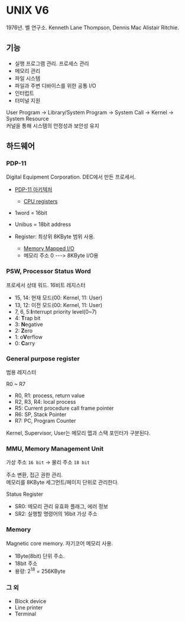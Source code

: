 # UNIX V6

1976년. 벨 연구소. Kenneth Lane Thompson, Dennis Mac Alistair Ritchie.

## 기능

- 실행 프로그램 관리. 프로세스 관리
- 메모리 관리
- 파일 시스템
- 파일과 주변 디바이스를 위한 공통 I/O
- 인터럽트
- 터미널 지원

User Program → Library/System Program → System Call → Kernel → System Resource  
커널을 통해 시스템의 안정성과 보안성 유지

## 하드웨어

### PDP-11

Digital Equipment Corporation. DEC에서 만든 프로세서.

- [PDP-11 아키텍처](https://en.wikipedia.org/wiki/PDP-11_architecture)
  - [CPU registers](https://en.wikipedia.org/wiki/PDP-11_architecture#CPU_registers)

- 1word = 16bit  
- Unibus = 18bit address
- Register: 최상위 8KByte 범위 사용.
  - [Memory Mapped I/O](https://ko.wikipedia.org/wiki/메모리_맵_입출력)
  - 메모리 주소 0 ---> 8KByte I/O용

### PSW, Processor Status Word

프로세서 상태 워드. 16비트 레지스터

- 15, 14: 현재 모드(00: Kernel, 11: User)
- 13, 12: 이전 모드(00: Kernel, 11: User)
- 7, 6, 5:**I**nterrupt priority level(0~7) 
- 4: **T**rap bit
- 3: **N**egative
- 2: **Z**ero
- 1: o**V**erflow
- 0: **C**arry

### General purpose register

범용 레지스터

R0 ~ R7

- R0, R1: process, return value
- R2, R3, R4: local process
- R5: Current procedure call frame pointer
- R6: SP, Stack Pointer
- R7: PC, Program Counter 

Kernel, Supervisor, User는 메모리 맵과 스택 포인터가 구분된다.

### MMU, Memory Management Unit

가상 주소 `16 bit` → 물리 주소 `18 bit`

주소 변환, 접근 권한 관리.  
메모리를 8KByte 세그먼트/페이지 단위로 관리한다.  

Status Register
- SR0: 메모리 관리 유효화 플래그, 에러 정보
- SR2: 실행할 명령어의 16bit 가상 주소

### Memory

Magnetic core memory. 자기코어 메모리 사용.

- 1Byte(8bit) 단위 주소.  
- 18bit 주소
- 용량: 2<sup>18</sup> = 256KByte

### 그 외

- Block device
- Line printer
- Terminal

